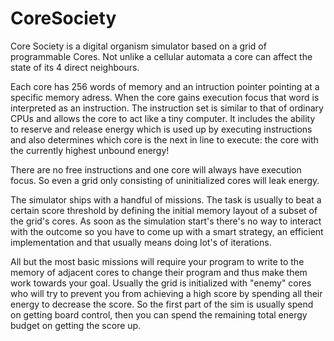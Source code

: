 CoreSociety
===========

Core Society is a digital organism simulator based on a grid of programmable Cores.
Not unlike a cellular automata a core can affect the state of its 4 direct neighbours. 

Each core has 256 words of memory and an intruction pointer pointing at a specific memory adress. When the core gains execution focus that word is interpreted as an instruction. The instruction set is similar to that of ordinary CPUs and allows the core to act like a tiny computer. It includes the ability to reserve and release energy which is used up by executing instructions and also determines which core is the next in line to execute: the core with the currently highest unbound energy!

There are no free instructions and one core will always have execution focus. So even a grid only consisting of uninitialized cores will leak energy.

The simulator ships with a handful of missions. The task is usually to beat a certain score threshold by defining the initial memory layout of a subset of the grid's cores. As soon as the simulation start's there's no way to interact with the outcome so you have to come up with a smart strategy, an efficient implementation and that usually means doing lot's of iterations.

All but the most basic missions will require your program to write to the memory of adjacent cores to change their program and thus make them work towards your goal. Usually the grid is initialized with "enemy" cores who will try to prevent you from achieving a high score by spending all their energy to decrease the score. So the first part of the sim is usually spend on getting board control, then you can spend the remaining total energy budget on getting the score up.

